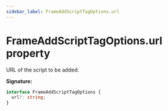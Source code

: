 ```yaml
---
sidebar_label: FrameAddScriptTagOptions.url
---
```


# FrameAddScriptTagOptions.url property

URL of the script to be added.

**Signature:**

```typescript
interface FrameAddScriptTagOptions {
  url?: string;
}
```
